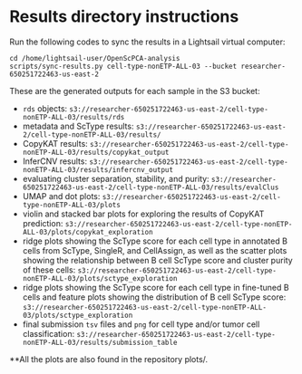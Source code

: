 # Results directory instructions

Run the following codes to sync the results in a Lightsail virtual computer:

```
cd /home/lightsail-user/OpenScPCA-analysis
scripts/sync-results.py cell-type-nonETP-ALL-03 --bucket researcher-650251722463-us-east-2
```

These are the generated outputs for each sample in the S3 bucket:

-   `rds` objects: `s3://researcher-650251722463-us-east-2/cell-type-nonETP-ALL-03/results/rds`
-   metadata and ScType results: `s3://researcher-650251722463-us-east-2/cell-type-nonETP-ALL-03/results/`
-   CopyKAT results: `s3://researcher-650251722463-us-east-2/cell-type-nonETP-ALL-03/results/copykat_output`
-   InferCNV results: `s3://researcher-650251722463-us-east-2/cell-type-nonETP-ALL-03/results/infercnv_output`
-   evaluating cluster separation, stability, and purity: `s3://researcher-650251722463-us-east-2/cell-type-nonETP-ALL-03/results/evalClus`
-   UMAP and dot plots: `s3://researcher-650251722463-us-east-2/cell-type-nonETP-ALL-03/plots`
-   violin and stacked bar plots for exploring the results of CopyKAT prediction: `s3://researcher-650251722463-us-east-2/cell-type-nonETP-ALL-03/plots/copykat_exploration`
-   ridge plots showing the ScType score for each cell type in annotated B cells from ScType, SingleR, and CellAssign, as well as the scatter plots showing the relationship between B cell ScType score and cluster purity of these cells: `s3://researcher-650251722463-us-east-2/cell-type-nonETP-ALL-03/plots/sctype_exploration`
-   ridge plots showing the ScType score for each cell type in fine-tuned B cells and feature plots showing the distribution of B cell ScType score: `s3://researcher-650251722463-us-east-2/cell-type-nonETP-ALL-03/plots/sctype_exploration`
-   final submission `tsv` files and `png` for cell type and/or tumor cell classification: `s3://researcher-650251722463-us-east-2/cell-type-nonETP-ALL-03/results/submission_table`

\*\*All the plots are also found in the repository plots/.

